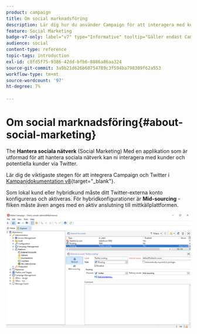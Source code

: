 ```yaml
---
product: campaign
title: Om social marknadsföring
description: Lär dig hur du använder Campaign för att interagera med kunder via Twitter
feature: Social Marketing
badge-v7-only: label="v7" type="Informative" tooltip="Gäller endast Campaign Classic v7"
audience: social
content-type: reference
topic-tags: introduction
exl-id: c8fd5f75-9386-42dd-bfb6-8086a86aa324
source-git-commit: 3a9b21d626b60754789c3f594ba798309f62a553
workflow-type: tm+mt
source-wordcount: '97'
ht-degree: 7%

---
```


# Om social marknadsföring{#about-social-marketing}



The **Hantera sociala nätverk** (Social Marketing) Med en applikation som är utformad för att hantera sociala nätverk kan ni interagera med kunder och potentiella kunder via Twitter.

Lär dig de viktigaste stegen för att integrera Campaign och Twitter i [Kampanjdokumentation v8](https://experienceleague.adobe.com/docs/campaign/campaign-v8/connect/ac-tw.html){target="_blank"}.

Som lokal kund eller hybridkund måste ditt Twitter-externa konto konfigureras och aktiveras. För hybridkonfigurationer är **Mid-sourcing** -fliken måste även anges med en aktiv anslutning till mittkällplattformen.

![](assets/tw-external-account.png)
